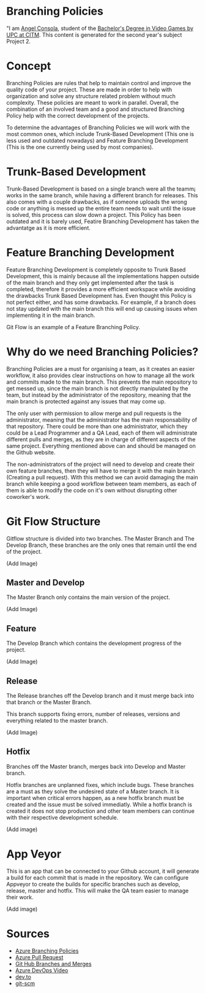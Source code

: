 # Branching Policies

"I am [Angel Consola](https://github.com/DarkAvanger), student of the [Bachelor's Degree in Video Games by UPC at CITM](https://www.citm.upc.edu/ing/estudis/graus-videojocs/). This content is generated for the second year's subject Project 2.

# Concept

Branching Policies are rules that help to maintain control and improve the quality code of your project. These are made in order to help with organization and solve any structure related problem without much complexity. These policies are meant to work in parallel. Overall, the combination of an involved team and a good and structured Branching Policy help with the correct development of the projects.


To determine the advantages of Branching Policies we will work with the most common ones, which include Trunk-Based Development (This one is less used and outdated nowadays) and Feature Branching Development (This is the one currently being used by most companies).

# Trunk-Based Development

Trunk-Based Development is based on a single branch were all the teamm¡ works in the same branch, while having a different branch for releases. This also comes with a couple drawbacks, as if someone uploads the wrong code or anything is messed up the entire team needs to wait until the issue is solved, this process can slow down a project. This Policy has been outdated and it is barely used, Featire Branching Development has taken the advantatge as it is more efficient. 

# Feature Branching Development

Feature Branching Development is completely opposite to Trunk Based Development, this is mainly because all the implementations happen outside of the main branch and they only get implemented after the task is completed, therefore it provides a more efficient workspace while avoiding the drawbacks Trunk Based Development has. Even thought this Policy is not perfect either, and has some drawbacks. For example, if a branch does not stay updated with the main branch this will end up causing issues when implementing it in the main branch.

Git Flow is an example of a Feature Branching Policy.

# Why do we need Branching Policies?

Branching Policies are a must for organising a team, as it creates an easier workflow, it also provides clear instructions on how to manage all the work and commits made to the main branch. This prevents the main repository to get messed up, since the main branch is not directly manipulated by the team, but instead by the administrator of the repository, meaning that the main branch is protected against any issues that may come up.

The only user with permission to allow merge and pull requests is the administrator, meaning that the administrator has the main responsability of that repository. There could be more than one administrator, which they could be a Lead Programmer and a QA Lead, each of them will administrate different pulls and merges, as they are in charge of different aspects of the same project. Everything mentioned above can and should be managed on the Github website.

The non-administrators of the project will need to develop and create their own feature branches, then they will have to merge it with the main branch (Creating a pull request). With this method we can avoid damaging the main branch while keeping a good workflow between team members, as each of them is able to modify the code on it's own without disrupting other coworker's work.

# Git Flow Structure

Gitflow structure is divided into two branches. The Master Branch and The Develop Branch, these branches are the only ones that remain until the end of the project.

(Add Image)

## Master and Develop

The Master Branch only contains the main version of the project.

(Add Image)

## Feature

The Develop Branch which contains the development progress of the project.

(Add Image)

## Release

 The Release branches off the Develop branch and it must merge back into that branch or the Master Branch.
 
 This branch supports fixing errors, number of releases, versions and everything related to the master branch.
 
 (Add Image)

## Hotfix

Branches off the Master branch, merges back into Develop and Master branch.

Hotfix branches are unplanned fixes, which include bugs. These branches are a must as they solve the undesired state of a Master branch. It is important when critical errors happen, as a new hotfix branch must be created and the issue must be solved immediatly. While a hotfix branch is created it does not stop production and other team members can continue with their respective development schedule.

(Add image)

# App Veyor

This is an app that can be connected to your Github account, it will generate a build for each commit that is made in the repository. We can configure Appveyor to create the builds for specific branches such as develop, release, master and hotfix. This will make the QA team easier to manage their work.

(Add image)

# Sources

- [Azure Branching Policies](https://docs.microsoft.com/en-us/azure/devops/repos/git/branch-policies?view=azure-devops&tabs=browser)
- [Azure Pull Request](https://docs.microsoft.com/en-us/azure/devops/repos/git/pull-requests?view=azure-devops&tabs=browser#complete-the-pull-request)
- [Git Hub Branches and Merges](https://docs.github.com/en/repositories/configuring-branches-and-merges-in-your-repository/defining-the-mergeability-of-pull-requests/about-protected-branches)
- [Azure DevOps Video](https://www.youtube.com/watch?v=2nukM2TzD1Q)
- [dev.to](https://dev.to/evdbogaard/branch-policies-in-azure-repos-11c5)
- [git-scm](https://git-scm.com/book/en/v2/Git-Branching-Branching-Workflows)
